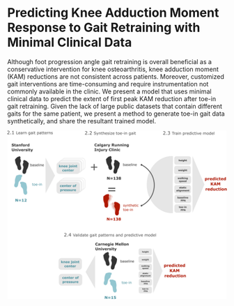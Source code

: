 # Predicting Knee Adduction Moment Response to Gait Retraining with Minimal Clinical Data

Although foot progression angle gait retraining is overall beneficial as a conservative intervention for knee osteoarthritis, knee adduction moment (KAM) reductions are not consistent across patients. Moreover, customized gait interventions are time-consuming and require instrumentation not commonly available in the clinic. We present a model that uses minimal clinical data to predict the extent of first peak KAM reduction after toe-in gait retraining. Given the lack of large public datasets that contain different gaits for the same patient, we present a method to generate toe-in gait data synthetically, and share the resultant trained model.

![Description of Data and Methods](Figures/Fig2_processDiagram.png?raw=true)
